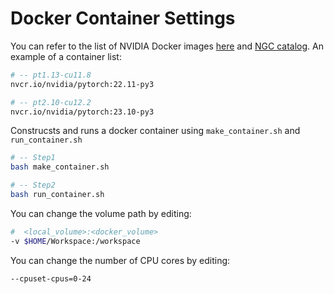 # Docker Container Settings 
You can refer to the list of NVIDIA Docker images [here](https://docs.nvidia.com/deeplearning/frameworks/pytorch-release-notes/index.html) and [NGC catalog](https://catalog.ngc.nvidia.com/orgs/nvidia/containers/pytorch/tags).
An example of a container list:
```bash
# -- pt1.13-cu11.8
nvcr.io/nvidia/pytorch:22.11-py3

# -- pt2.10-cu12.2
nvcr.io/nvidia/pytorch:23.10-py3
```



Construcsts and runs a docker container using `make_container.sh` and `run_container.sh`
```bash
# -- Step1
bash make_container.sh

# -- Step2
bash run_container.sh
```

You can change the volume path by editing:
```bash 
#  <local_volume>:<docker_volume>
-v $HOME/Workspace:/workspace
```

You can change the number of CPU cores by editing:
```bash
--cpuset-cpus=0-24
```

